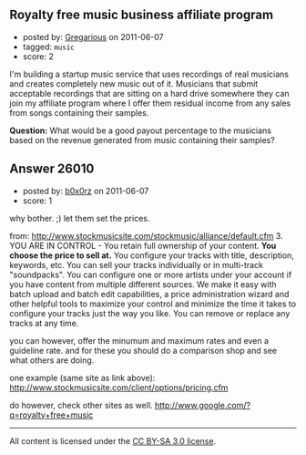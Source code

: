 ## Royalty free music business affiliate program

- posted by: [Gregarious](https://stackexchange.com/users/-1/11054-gregarious) on 2011-06-07
- tagged: `music`
- score: 2

I'm building a startup music service that uses recordings of real musicians and creates completely new music out of it.  Musicians that submit acceptable recordings that are sitting on a hard drive somewhere they can join my affiliate program where I offer them residual income from any sales from songs containing their samples.

**Question:** What would be a good payout percentage to the musicians based on the revenue generated from music containing their samples?




## Answer 26010

- posted by: [b0x0rz](https://stackexchange.com/users/-1/11068-b0x0rz) on 2011-06-07
- score: 1

why bother. ;) let them set the prices.

from: http://www.stockmusicsite.com/stockmusic/alliance/default.cfm
3.  YOU ARE IN CONTROL - You retain full ownership of your content.  **You choose the price to sell at.**  You configure your tracks with title, description, keywords, etc.  You can sell your tracks individually or in multi-track "soundpacks".  You can configure one or more artists under your account if you have content from multiple different sources.  We make it easy with batch upload and batch edit capabilities, a price administration wizard and other helpful tools to maximize your control and minimize the time it takes to configure your tracks just the way you like.  You can remove or replace any tracks at any time.

you can however, offer the minumum and maximum rates and even a guideline rate. and for these you should do a comparison shop and see what others are doing.

one example (same site as link above):
http://www.stockmusicsite.com/client/options/pricing.cfm

do however, check other sites as well.
http://www.google.com/?q=royalty+free+music



---

All content is licensed under the [CC BY-SA 3.0 license](https://creativecommons.org/licenses/by-sa/3.0/).
